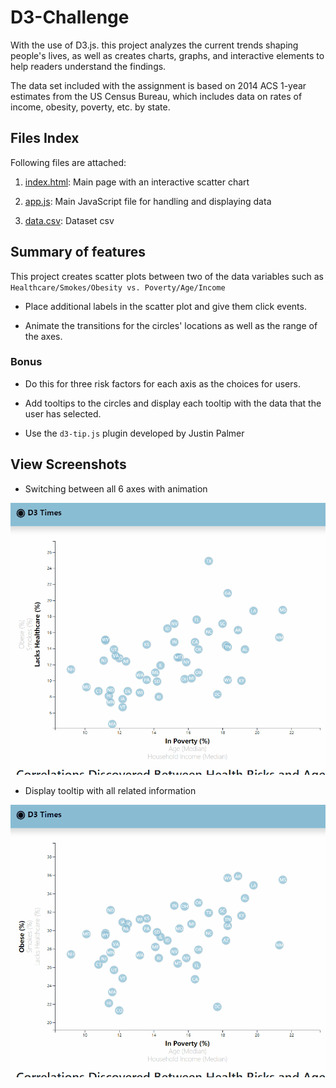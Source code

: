 # D3-Challenge
With the use of D3.js. this project analyzes the current trends shaping people's lives, as well as creates charts, graphs, and interactive elements to help readers understand the findings.

The data set included with the assignment is based on 2014 ACS 1-year estimates from the US Census Bureau, which includes data on rates of income, obesity, poverty, etc. by state.

## Files Index

Following files are attached:

1. <a href="https://github.com/kk-deng/D3-Challenge/blob/main/D3_Data_Journalism/index.html">index.html</a>: Main page with an interactive scatter chart

2. <a href="https://github.com/kk-deng/D3-Challenge/blob/main/D3_Data_Journalism/assets/js/app.js">app.js</a>: Main JavaScript file for handling and displaying data

3. <a href="https://github.com/kk-deng/D3-Challenge/blob/main/D3_Data_Journalism/assets/data/data.csv">data.csv</a>: Dataset csv 

## Summary of features

This project creates scatter plots between two of the data variables such as `Healthcare/Smokes/Obesity vs. Poverty/Age/Income`

* Place additional labels in the scatter plot and give them click events. 

* Animate the transitions for the circles' locations as well as the range of the axes. 

### Bonus

* Do this for three risk factors for each axis as the choices for users.

* Add tooltips to the circles and display each tooltip with the data that the user has selected. 

* Use the `d3-tip.js` plugin developed by Justin Palmer

## View Screenshots
* Switching between all 6 axes with animation

<img src="https://github.com/kk-deng/D3-Challenge/blob/main/Screenshots/d3-1.gif">

* Display tooltip with all related information

<img src="https://github.com/kk-deng/D3-Challenge/blob/main/Screenshots/d3-2.gif">
